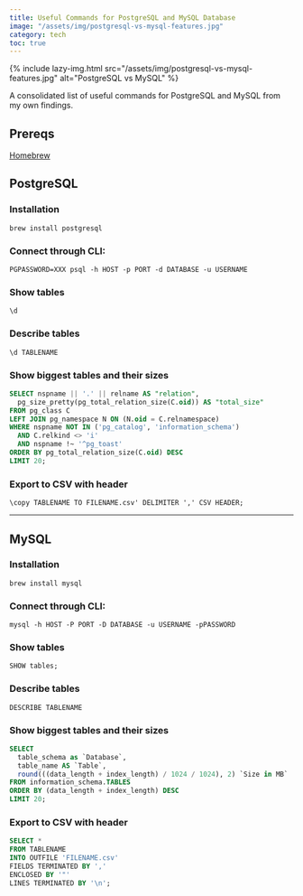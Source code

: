 ```yaml
---
title: Useful Commands for PostgreSQL and MySQL Database
image: "/assets/img/postgresql-vs-mysql-features.jpg"
category: tech
toc: true
---
```


{% include lazy-img.html src="/assets/img/postgresql-vs-mysql-features.jpg" alt="PostgreSQL vs MySQL" %}

A consolidated list of useful commands for PostgreSQL and MySQL from my own findings.

<!--more-->

## Prereqs
[Homebrew](https://brew.sh/)

## PostgreSQL

### Installation
`brew install postgresql`

### Connect through CLI:
```
PGPASSWORD=XXX psql -h HOST -p PORT -d DATABASE -u USERNAME
```

### Show tables
```
\d
```

### Describe tables
```
\d TABLENAME
```

### Show biggest tables and their sizes
```sql
SELECT nspname || '.' || relname AS "relation",
  pg_size_pretty(pg_total_relation_size(C.oid)) AS "total_size"
FROM pg_class C
LEFT JOIN pg_namespace N ON (N.oid = C.relnamespace)
WHERE nspname NOT IN ('pg_catalog', 'information_schema')
  AND C.relkind <> 'i'
  AND nspname !~ '^pg_toast'
ORDER BY pg_total_relation_size(C.oid) DESC
LIMIT 20;
```

### Export to CSV with header
```
\copy TABLENAME TO FILENAME.csv' DELIMITER ',' CSV HEADER;
```

<hr>

## MySQL

### Installation
`brew install mysql`

### Connect through CLI:
```
mysql -h HOST -P PORT -D DATABASE -u USERNAME -pPASSWORD 
```

### Show tables
```
SHOW tables;
```

### Describe tables
```
DESCRIBE TABLENAME
```

### Show biggest tables and their sizes
```sql
SELECT 
  table_schema as `Database`, 
  table_name AS `Table`, 
  round(((data_length + index_length) / 1024 / 1024), 2) `Size in MB` 
FROM information_schema.TABLES 
ORDER BY (data_length + index_length) DESC
LIMIT 20;
```

### Export to CSV with header
```sql
SELECT *
FROM TABLENAME
INTO OUTFILE 'FILENAME.csv'
FIELDS TERMINATED BY ','
ENCLOSED BY '"'
LINES TERMINATED BY '\n';
```